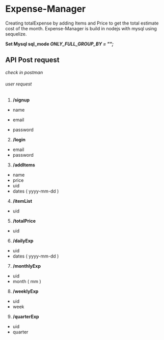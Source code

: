 # Expense-Manager
Creating totalExpense by adding Items and Price to get the total estimate cost of the month. Expense-Manager is build in nodejs with mysql using sequelize.

**Set Mysql sql_mode _ONLY_FULL_GROUP_BY = "";_**

## API Post request
*check in postman*
###### user request

1. **/signup**

- name 
- email 

- password

2. **/login**

- email
- password

3. **/addItems**

- name
- price
- uid
- dates ( yyyy-mm-dd )

4. **/itemList**

- uid

5. **/totalPrice**

- uid

6. **/dailyExp**

- uid
- dates ( yyyy-mm-dd )

7. **/monthlyExp**

- uid
- month ( mm )

8. **/weeklyExp**

- uid
- week

9. **/quarterExp**

- uid 
- quarter

